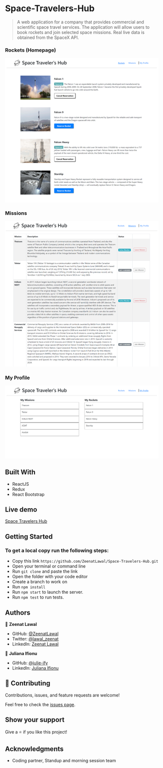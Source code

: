 # Space-Travelers-Hub
> A web application for a company that provides commercial and scientific space travel services. The application will allow users to book rockets and join selected space missions. Real live data is obtained from the SpaceX API.

### Rockets (Homepage)
![screenshot](./rockets.png)

### Missions
![screenshot](./missions.png)

### My Profile
![screenshot](./profile.png)

## Built With

- ReactJS
- Redux
- React Bootstrap

## Live demo

[Space Travelers Hub](https://zeenatlawal.github.io/Space-Travelers-Hub/#/)

## Getting Started

### To get a local copy run the following steps:

- Copy this link `https://github.com/ZeenatLawal/Space-Travelers-Hub.git`
- Open your terminal or command line
- Run `git clone` and paste the link
- Open the folder with your code editor
- Create a branch to work on
- Run `npm install`
- Run `npm start` to launch the server.
- Run `npm test` to run tests.

## Authors

👤 **Zeenat Lawal**

- GitHub: [@ZeenatLawal](https://github.com/ZeenatLawal)
- Twitter: [@lawal_zeenat](https://twitter.com/lawal_zeenat)
- LinkedIn: [Zeenat Lawal](https://www.linkedin.com/in/zeenatlawal/)

👤 **Juliana Ifionu**

- GitHub: [@julie-ify](https://github.com/julie-ify)
- LinkedIn: [Juliana Ifionu](https://www.linkedin.com/in/juliana-ifionu-4a9492212/)

## 🤝 Contributing

Contributions, issues, and feature requests are welcome!

Feel free to check the [issues page](https://github.com/ZeenatLawal/Space-Travelers-Hub/issues).

## Show your support

Give a ⭐️ if you like this project!

## Acknowledgments

- Coding partner, Standup and morning session team
